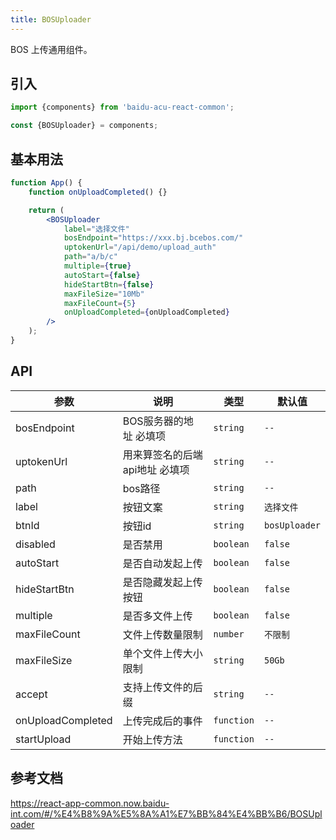 ```yaml
---
title: BOSUploader
---
```


BOS 上传通用组件。

## 引入

```js
import {components} from 'baidu-acu-react-common';

const {BOSUploader} = components;
```

## 基本用法

```jsx live fff
function App() {
    function onUploadCompleted() {}

    return (
        <BOSUploader
            label="选择文件"
            bosEndpoint="https://xxx.bj.bcebos.com/"
            uptokenUrl="/api/demo/upload_auth"
            path="a/b/c"
            multiple={true}
            autoStart={false}
            hideStartBtn={false}
            maxFileSize="10Mb"
            maxFileCount={5}
            onUploadCompleted={onUploadCompleted}
        />
    );
}
```

## API

| 参数              | 说明                           | 类型       | 默认值        |
| ----------------- | ------------------------------ | ---------- | ------------- |
| bosEndpoint       | BOS服务器的地址 必填项         | `string`   | `--`          |
| uptokenUrl        | 用来算签名的后端api地址 必填项 | `string`   | `--`          |
| path              | bos路径                        | `string`   | `--`          |
| label             | 按钮文案                       | `string`   | `选择文件`    |
| btnId             | 按钮id                         | `string`   | `bosUploader` |
| disabled          | 是否禁用                       | `boolean`  | `false`       |
| autoStart         | 是否自动发起上传               | `boolean`  | `false`       |
| hideStartBtn      | 是否隐藏发起上传按钮           | `boolean`  | `false`       |
| multiple          | 是否多文件上传                 | `boolean`  | `false`       |
| maxFileCount      | 文件上传数量限制               | `number`   | `不限制`      |
| maxFileSize       | 单个文件上传大小限制           | `string`   | `50Gb`        |
| accept            | 支持上传文件的后缀             | `string`   | `--`          |
| onUploadCompleted | 上传完成后的事件               | `function` | `--`          |
| startUpload       | 开始上传方法                   | `function` | `--`          |

## 参考文档

<https://react-app-common.now.baidu-int.com/#/%E4%B8%9A%E5%8A%A1%E7%BB%84%E4%BB%B6/BOSUploader>
